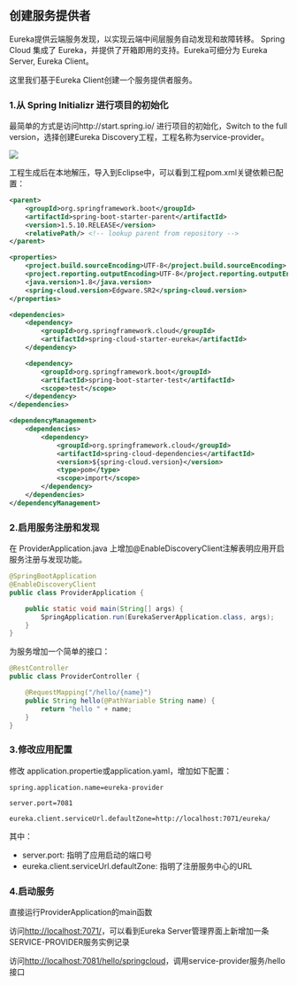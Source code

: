 ## 创建服务提供者

Eureka提供云端服务发现，以实现云端中间层服务自动发现和故障转移。
Spring Cloud 集成了 Eureka，并提供了开箱即用的支持。Eureka可细分为 Eureka Server, Eureka Client。

这里我们基于Eureka Client创建一个服务提供者服务。

### 1.从 Spring Initializr 进行项目的初始化

最简单的方式是访问http://start.spring.io/ 进行项目的初始化，Switch to the full version，选择创建Eureka Discovery工程，工程名称为service-provider。

![](https://github.com/cse-sample/springcloud-2-cse/blob/master/springcloud-sample/images/Initializr_eureka_discovery.png)

工程生成后在本地解压，导入到Eclipse中，可以看到工程pom.xml关键依赖已配置：

```xml
<parent>
	<groupId>org.springframework.boot</groupId>
	<artifactId>spring-boot-starter-parent</artifactId>
	<version>1.5.10.RELEASE</version>
	<relativePath/> <!-- lookup parent from repository -->
</parent>

<properties>
	<project.build.sourceEncoding>UTF-8</project.build.sourceEncoding>
	<project.reporting.outputEncoding>UTF-8</project.reporting.outputEncoding>
	<java.version>1.8</java.version>
	<spring-cloud.version>Edgware.SR2</spring-cloud.version>
</properties>

<dependencies>
	<dependency>
		<groupId>org.springframework.cloud</groupId>
		<artifactId>spring-cloud-starter-eureka</artifactId>
	</dependency>

	<dependency>
		<groupId>org.springframework.boot</groupId>
		<artifactId>spring-boot-starter-test</artifactId>
		<scope>test</scope>
	</dependency>
</dependencies>

<dependencyManagement>
	<dependencies>
		<dependency>
			<groupId>org.springframework.cloud</groupId>
			<artifactId>spring-cloud-dependencies</artifactId>
			<version>${spring-cloud.version}</version>
			<type>pom</type>
			<scope>import</scope>
		</dependency>
	</dependencies>
</dependencyManagement>
```

### 2.启用服务注册和发现

在 ProviderApplication.java 上增加<html>@EnableDiscoveryClient</html>注解表明应用开启服务注册与发现功能。


```Java
@SpringBootApplication
@EnableDiscoveryClient
public class ProviderApplication {

	public static void main(String[] args) {
		SpringApplication.run(EurekaServerApplication.class, args);
	}
}
```

为服务增加一个简单的接口：

```Java
@RestController
public class ProviderController {

	@RequestMapping("/hello/{name}")
	public String hello(@PathVariable String name) {
		return "hello " + name;
	}
}
```

### 3.修改应用配置
修改 application.propertie或application.yaml，增加如下配置：

```
spring.application.name=eureka-provider

server.port=7081

eureka.client.serviceUrl.defaultZone=http://localhost:7071/eureka/
```
其中：

* server.port: 指明了应用启动的端口号
* eureka.client.serviceUrl.defaultZone: 指明了注册服务中心的URL

### 4.启动服务
直接运行ProviderApplication的main函数

访问[http://localhost:7071/](http://localhost:7071/)，可以看到Eureka Server管理界面上新增加一条SERVICE-PROVIDER服务实例记录

访问[http://localhost:7081/hello/springcloud](http://localhost:7081/hello/springcloud)，调用service-provider服务/hello接口
